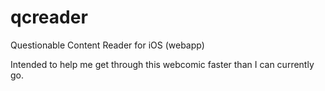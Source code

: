 qcreader
========

Questionable Content Reader for iOS (webapp)

Intended to help me get through this webcomic faster than I can
currently go.
